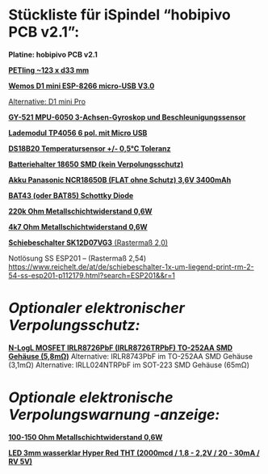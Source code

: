 # Stückliste für iSpindel “hobipivo PCB v2.1”:


**Platine: hobipivo PCB v2.1** 

[**PETling ~123 x d33 mm**](https://www.ebay.de/itm/132379354446?hash=item1ed26ca54e:g:0LkAAOSwe-FU4GqL)

[**Wemos D1 mini ESP-8266 micro-USB V3.0**](https://www.amazon.de/dp/B08BTYHJM1/)

[Alternative: D1 mini Pro](https://www.reichelt.de/at/de/d1-mini-pro-esp8266-cp2104-d1-mini-pro-p266066.html?&trstct=pos_2&nbc=1)

[**GY-521 MPU-6050 3-Achsen-Gyroskop und Beschleunigungssensor**](https://www.reichelt.de/at/de/entwicklerboards-beschleunigung-gyroskop-3-achsen-mpu-6050-debo-sens-3axis-p253987.html?&trstct=pos_0&nbc=1)

[**Lademodul TP4056 6 pol. mit Micro USB**](https://www.reichelt.de/entwicklerboards-ladeplatine-fuer-3-7v-li-akkus-usb-c-1a-debo1-3-7li-1-0a-p291398.html?CCOUNTRY=445&LANGUAGE=de&GROUP=T9J&START=0&SORT=artnr&OFFSET=16&nbc=1&&r=1)

[**DS18B20 Temperatursensor +/- 0,5°C Toleranz**](https://www.reichelt.de/at/de/digital-thermometer-1-wire--0-5-c-to-92-ds-18b20-p58169.html?&trstct=pos_0&nbc=1)

[**Batteriehalter 18650 SMD (kein Verpolungsschutz)**](https://www.reichelt.de/at/de/batteriehalter-fuer-1-18650-keystone-1042-p213369.html?&trstct=pos_1&nbc=1)

[**Akku Panasonic NCR18650B (FLAT ohne Schutz) 3,6V 3400mAh**](https://www.reichelt.de/at/de/industriezelle-18650-3-6-v-3400-mah-ungeschuetzt-2er-pack-pan-18650-b-p261047.html?search=+NCR18650B&&r=1)

[**BAT43 (oder BAT85) Schottky Diode**](https://www.reichelt.de/at/de/schottkydiode-30-v-0-2-a-do-35-bat-43-p4851.html?&trstct=pos_0&nbc=1)

[**220k Ohm Metallschichtwiderstand 0,6W**](https://www.reichelt.de/at/de/widerstand-metallschicht-220-kohm-0207-0-6-w-1--metall-220k-p11628.html?search=220k++Metallschichtwiderstand+0%2C6W&&r=1)

[**4k7 Ohm Metallschichtwiderstand 0,6W**](https://www.reichelt.de/at/de/widerstand-metallschicht-4-70-kohm-0207-0-6-w-1--metall-4-70k-p11784.html?&trstct=pos_0&nbc=1)

[**Schiebeschalter SK12D07VG3** (Rastermaß 2,0)](https://www.amazon.de/50-pcs-Position-Switch-rechts-Winkel/dp/B007QAJF4O/ref=pd_sbs_3/258-8204992-6770268?pd_rd_w=GQMP6&pf_rd_p=b1c388c3-48c2-4960-8532-fa8f1477aee9&pf_rd_r=XVTDM18EXMC9M5ZJ66PX&pd_rd_r=279863d4-159d-4059-a86e-b8b5d3dcb9d6&pd_rd_wg=iqLwO&pd_rd_i=B007QAJF4O&psc=1)

Notlösung SS ESP201 – (Rastermaß 2,54)
https://www.reichelt.de/at/de/schiebeschalter-1x-um-liegend-print-rm-2-54-ss-esp201-p112179.html?search=ESP201&&r=1

# *Optionaler elektronischer Verpolungsschutz:*
[**N-LogL MOSFET IRLR8726PbF (IRLR8726TRPbF) TO-252AA SMD Gehäuse (5,8mΩ)**](https://www.reichelt.de/at/de/mosfet-n-logl-30v-86a-0-0058r-to252aa-irlr8726pbf-p254838.html?search=IRLR8726PbF&&r=1)
Alternative: IRLR8743PbF im TO-252AA SMD Gehäuse (3,1mΩ)
Alternative: IRLL024NTRPbF im SOT-223 SMD Gehäuse (65mΩ)


# *Optionale elektronische Verpolungswarnung -anzeige:*
[**100-150 Ohm Metallschichtwiderstand 0,6W**](https://www.reichelt.de/at/de/widerstand-metallschicht-100-ohm-0207-0-6-w-1--metall-100-p11457.html?search=100R+Metallschichtwiderstand+0%2C6W&&r=1)

[**LED 3mm wasserklar Hyper Red THT (2000mcd / 1,8 - 2,2V / 20 - 30mA / RV 5V)**](https://www.reichelt.de/at/de/led-3-mm-bedrahtet-hyper-rot-2000-mcd-34--led-3-2000-rt-p156311.html?search=LED+3-2000+RT&&r=1)
